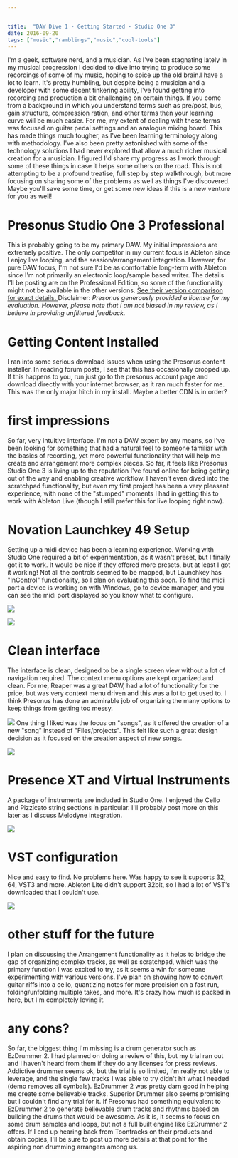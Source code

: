 ```yaml
---


title:  "DAW Dive 1 - Getting Started - Studio One 3"
date: 2016-09-20
tags: ["music","ramblings","music","cool-tools"]
---
```


I'm a geek, software nerd, and a musician. As I've been stagnating lately in my musical progression I decided to dive into trying to produce some recordings of some of my music, hoping to spice up the old brain.I have a lot to learn. It's pretty humbling, but despite being a musician and a developer with some decent tinkering ability, I've found getting into recording and production a bit challenging on certain things. If you come from a background in which you understand terms such as pre/post, bus, gain structure, compression ration, and other terms then your learning curve will be much easier. For me, my extent of dealing with these terms was focused on guitar pedal settings and an analogue mixing board.
This has made things much tougher, as I've been learning terminology along with methodology.
I've also been pretty astonished with some of the technology solutions I had never explored that allow a much richer musical creation for a musician.
I figured I'd share my progress as I work through some of these things in case it helps some others on the road. This is not attempting to be a profound treatise, full step by step walkthrough, but more focusing on sharing some of the problems as well as things I've discovered. Maybe you'll save some time, or get some new ideas if this is a new venture for you as well!

# Presonus Studio One 3 Professional

This is probably going to be my primary DAW. My initial impressions are extremely positive. The only competitor in my current focus is Ableton since I enjoy live looping, and the session/arrangement integration. However, for pure DAW focus, I'm not sure I'd be as comfortable long-term with Ableton since I'm not primarily an electronic loop/sample based writer.
The details I'll be posting are on the Professional Edition, so some of the functionality might not be available in the other versions. [See their version comparison for exact details. ](http://www.presonus.com/products/studio-one/compare-versions)
Disclaimer: _Presonus generously provided a license for my evaluation. However, please note that I am not biased in my review, as I believe in providing unfiltered feedback._

# Getting Content Installed

I ran into some serious download issues when using the Presonus content installer. In reading forum posts, I see that this has occasionally cropped up. If this happens to you, run just go to the presonus account page and download directly with your internet browser, as it ran much faster for me. This was the only major hitch in my install. Maybe a better CDN is in order?

# first impressions

So far, very intuitive interface. I'm not a DAW expert by any means, so I've been looking for something that had a natural feel to someone familiar with the basics of recording, yet more powerful functionality that will help me create and arrangement more complex pieces. So far, it feels like Presonus Studio One 3 is living up to the reputation I've found online for being getting out of the way and enabling creative workflow. I haven't even dived into the scratchpad functionality, but even my first project has been a very pleasant experience, with none of the "stumped" moments I had in getting this to work with Ableton Live (though I still prefer this for live looping right now).

# Novation Launchkey 49 Setup

Setting up a midi device has been a learning experience. Working with Studio One required a bit of experimentation, as it wasn't preset, but I finally got it to work. It would be nice if they offered more presets, but at least I got it working! Not all the controls seemed to be mapped, but Launchkey has "InControl" functionality, so I plan on evaluating this soon.
To find the midi port a device is working on with Windows, go to device manager, and you can see the midi port displayed so you know what to configure.

![](/assets/img/2016-09-12_22-21-43.png)

![](/assets/img/2016-09-12_22-23-11.png)

# Clean interface

The interface is clean, designed to be a single screen view without a lot of navigation required. The context menu options are kept organized and clean. For me, Reaper was a great DAW, had a lot of functionality for the price, but was very context menu driven and this was a lot to get used to. I think Presonus has done an admirable job of organizing the many options to keep things from getting too messy.

![](/assets/img/2016-09-12_21-29-17.png)
One thing I liked was the focus on "songs", as it offered the creation of a new "song" instead of "Files/projects". This felt like such a great design decision as it focused on the creation aspect of new songs.

![](/assets/img/2016-09-12_21-26-46.png)

# Presence XT and Virtual Instruments

A package of instruments are included in Studio One. I enjoyed the Cello and Pizzicato string sections in particular. I'll probably post more on this later as I discuss Melodyne integration.

![](/assets/img/2016-09-12_23-22-02.png)

# VST configuration

Nice and easy to find. No problems here. Was happy to see it supports 32, 64, VST3 and more. Ableton Lite didn't support 32bit, so I had a lot of VST's downloaded that I couldn't use.

![](/assets/img/2016-09-12_21-36-23.png)

# other stuff for the future

I plan on discussing the Arrangement functionality as it helps to bridge the gap of organizing complex tracks, as well as scratchpad, which was the primary function I was excited to try, as it seems a win for someone experimenting with various versions.
I've plan on showing how to convert guitar riffs into a cello, quantizing notes for more precision on a fast run, folding/unfolding multiple takes, and more. It's crazy how much is packed in here, but I'm completely loving it.

# any cons?

So far, the biggest thing I'm missing is a drum generator such as EzDrummer
2. I had planned on doing a review of this, but my trial ran out and I haven't heard from them if they do any licenses for press reviews. Addictive drummer seems ok, but the trial is so limited, I'm really not able to leverage, and the single few tracks I was able to try didn't hit what I needed (demo removes all cymbals). EzDrummer 2 was pretty darn good in helping me create some believable tracks. Superior Drummer also seems promising but I couldn't find any trial for it.
If Presonus had something equivalent to EzDrummer 2 to generate believable drum tracks and rhythms based on building the drums that would be awesome. As it is, it seems to focus on some drum samples and loops, but not a full built engine like EzDrummer 2 offers. If I end up hearing back from Toontracks on their products and obtain copies, I'll be sure to post up more details at that point for the aspiring non drumming arrangers among us.
